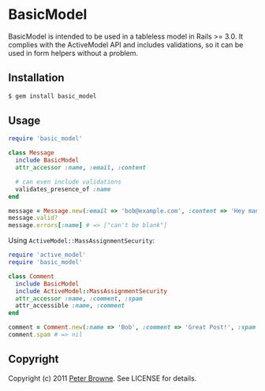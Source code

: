 BasicModel
==========

BasicModel is intended to be used in a tableless model in Rails >= 3.0. It complies with the ActiveModel API and includes validations, so it can be used in form helpers without a problem.

Installation
------------

``` bash
$ gem install basic_model
```

Usage
-----
    
``` ruby
require 'basic_model'

class Message
  include BasicModel
  attr_accessor :name, :email, :content

  # can even include validations
  validates_presence_of :name
end

message = Message.new(:email => 'bob@example.com', :content => 'Hey man!')
message.valid?
message.errors[:name] # => ["can't be blank"]
```

Using `ActiveModel::MassAssignmentSecurity`:

``` ruby
require 'active_model'
require 'basic_model'

class Comment
  include BasicModel
  include ActiveModel::MassAssignmentSecurity
  attr_accessor :name, :comment, :spam
  attr_accessible :name, :comment
end

comment = Comment.new(:name => 'Bob', :comment => 'Great Post!', :spam => false)
comment.spam # => nil
```

Copyright
---------

Copyright (c) 2011 [Peter Browne](http://petebrowne.com). See LICENSE for details.
